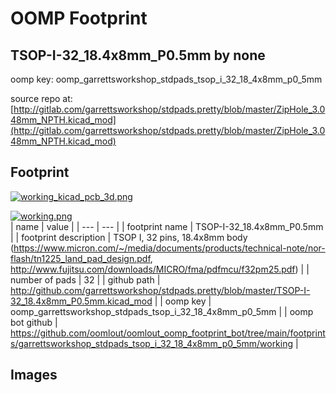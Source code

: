 # OOMP Footprint  
## TSOP-I-32_18.4x8mm_P0.5mm  by none  
  
oomp key: oomp_garrettsworkshop_stdpads_tsop_i_32_18_4x8mm_p0_5mm  
  
source repo at: [http://gitlab.com/garrettsworkshop/stdpads.pretty/blob/master/ZipHole_3.048mm_NPTH.kicad_mod](http://gitlab.com/garrettsworkshop/stdpads.pretty/blob/master/ZipHole_3.048mm_NPTH.kicad_mod)  
## Footprint  
  
[![working_kicad_pcb_3d.png](working_kicad_pcb_3d_600.png)](working_kicad_pcb_3d.png)  
  
[![working.png](working_600.png)](working.png)  
| name | value | 
| --- | --- | 
| footprint name | TSOP-I-32_18.4x8mm_P0.5mm | 
| footprint description | TSOP I, 32 pins, 18.4x8mm body (https://www.micron.com/~/media/documents/products/technical-note/nor-flash/tn1225_land_pad_design.pdf, http://www.fujitsu.com/downloads/MICRO/fma/pdfmcu/f32pm25.pdf) | 
| number of pads | 32 | 
| github path | http://github.com/garrettsworkshop/stdpads.pretty/blob/master/TSOP-I-32_18.4x8mm_P0.5mm.kicad_mod | 
| oomp key | oomp_garrettsworkshop_stdpads_tsop_i_32_18_4x8mm_p0_5mm | 
| oomp bot github | https://github.com/oomlout/oomlout_oomp_footprint_bot/tree/main/footprints/garrettsworkshop_stdpads_tsop_i_32_18_4x8mm_p0_5mm/working | 
## Images  
